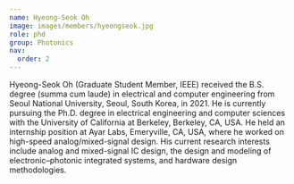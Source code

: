 ```yaml
---
name: Hyeong-Seok Oh
image: images/members/hyeongseok.jpg
role: phd
group: Photonics
nav:
  order: 2
---
```


Hyeong-Seok Oh (Graduate Student Member, IEEE) received the B.S. degree (summa cum laude) in electrical and computer engineering from Seoul National University, Seoul, South Korea, in 2021. He is currently pursuing the Ph.D. degree in electrical engineering and computer sciences with the University of California at Berkeley, Berkeley, CA, USA. He held an internship position at Ayar Labs, Emeryville, CA, USA, where he worked on high-speed analog/mixed-signal design. His current research interests include analog and mixed-signal IC design, the design and modeling of electronic–photonic integrated systems, and hardware design methodologies.


